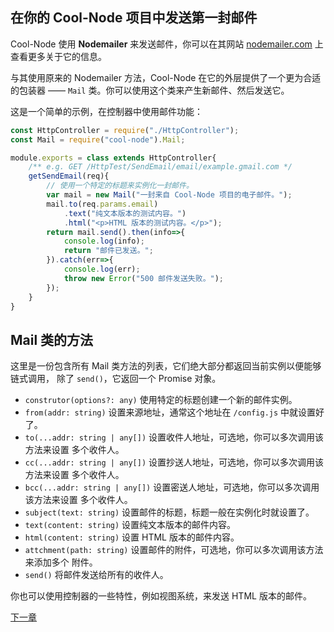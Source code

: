 ## 在你的 Cool-Node 项目中发送第一封邮件

Cool-Node 使用 **Nodemailer** 来发送邮件，你可以在其网站 
[nodemailer.com](https://nodemailer.com) 上查看更多关于它的信息。

与其使用原来的 Nodemailer 方法，Cool-Node 在它的外层提供了一个更为合适的包装器 —— 
`Mail` 类。你可以使用这个类来产生新邮件、然后发送它。

这是一个简单的示例，在控制器中使用邮件功能：

```javascript
const HttpController = require("./HttpController");
const Mail = require("cool-node").Mail;

module.exports = class extends HttpController{
    /** e.g. GET /HttpTest/SendEmail/email/example.gmail.com */
    getSendEmail(req){
        // 使用一个特定的标题来实例化一封邮件。
        var mail = new Mail("一封来自 Cool-Node 项目的电子邮件。");
        mail.to(req.params.email)
            .text("纯文本版本的测试内容。")
            .html("<p>HTML 版本的测试内容。</p>");
        return mail.send().then(info=>{
            console.log(info);
            return "邮件已发送。";
        }).catch(err=>{
            console.log(err);
            throw new Error("500 邮件发送失败。");
        });
    }
}
```

## Mail 类的方法

这里是一份包含所有 Mail 类方法的列表，它们绝大部分都返回当前实例以便能够链式调用，
除了 `send()`，它返回一个 Promise 对象。

- `construtor(options?: any)` 使用特定的标题创建一个新的邮件实例。
- `from(addr: string)` 设置来源地址，通常这个地址在 `/config.js` 中就设置好了。
- `to(...addr: string | any[])` 设置收件人地址，可选地，你可以多次调用该方法来设置
    多个收件人。
- `cc(...addr: string | any[])` 设置抄送人地址，可选地，你可以多次调用该方法来设置
    多个收件人。
- `bcc(...addr: string | any[])` 设置密送人地址，可选地，你可以多次调用该方法来设置
    多个收件人。
- `subject(text: string)` 设置邮件的标题，标题一般在实例化时就设置了。
- `text(content: string)` 设置纯文本版本的邮件内容。
- `html(content: string)` 设置 HTML 版本的邮件内容。
- `attchment(path: string)` 设置邮件的附件，可选地，你可以多次调用该方法来添加多个
    附件。
- `send()` 将邮件发送给所有的收件人。

你也可以使用控制器的一些特性，例如视图系统，来发送 HTML 版本的邮件。

[下一章](CommandLine)